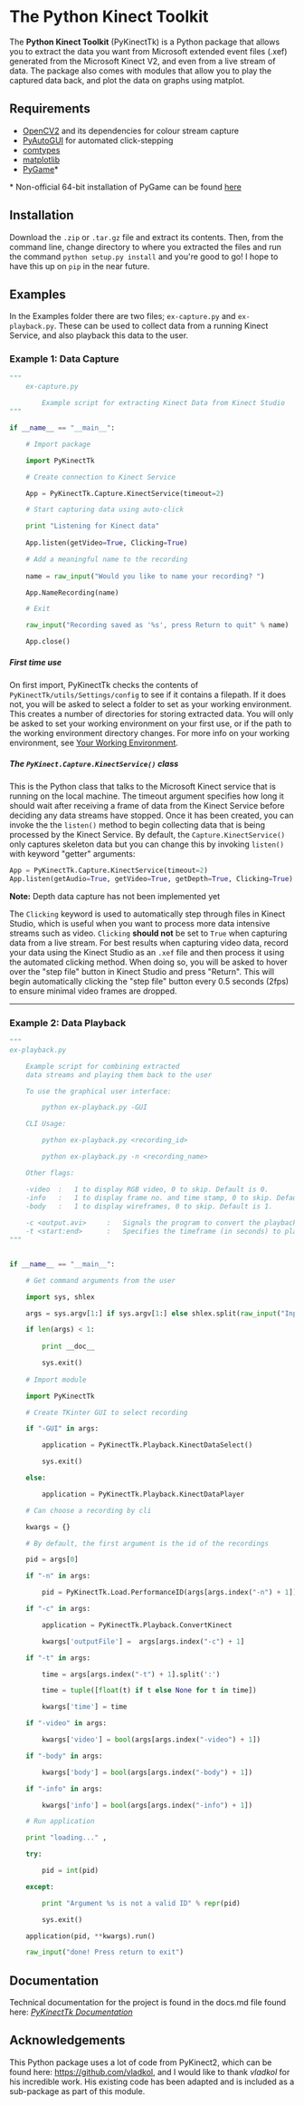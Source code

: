 The Python Kinect Toolkit
=========================

The **Python Kinect Toolkit** (PyKinectTk) is a Python package that allows you to extract the data you want from Microsoft extended event files (.xef) generated from the Microsoft Kinect V2, and even from a live stream of data. The package also comes with modules that allow you to play the captured data back, and plot the data on graphs using matplot.


Requirements
------------

- [OpenCV2](https://opencv-python-tutroals.readthedocs.org/en/latest/py_tutorials/py_setup/py_setup_in_windows/py_setup_in_windows.html#install-opencv-python-in-windows) and its dependencies for colour stream capture
- [PyAutoGUI](https://pyautogui.readthedocs.org/en/latest/) for automated click-stepping
- [comtypes](https://pypi.python.org/pypi/comtypes)
- [matplotlib](https://pypi.python.org/pypi/matplotlib/1.5.1)
- [PyGame](http://pygame.org/hifi.html)*

\* Non-official 64-bit installation of PyGame can be found [here](http://www.lfd.uci.edu/~gohlke/pythonlibs/#pygame)

Installation
------------

Download the `.zip` or `.tar.gz` file and extract its contents. Then, from the command line, change directory to where you extracted the files and run the command `python setup.py install` and you're good to go! I hope to have this up on `pip` in the near future.

Examples
--------

In the Examples folder there are two files; `ex-capture.py` and `ex-playback.py`. These can be used to collect data from a running Kinect Service, and also playback this data to the user.

### Example 1: Data Capture

```Python
"""
    ex-capture.py
    
        Example script for extracting Kinect Data from Kinect Studio
"""

if __name__ == "__main__":

    # Import package

    import PyKinectTk

    # Create connection to Kinect Service

    App = PyKinectTk.Capture.KinectService(timeout=2)

    # Start capturing data using auto-click

    print "Listening for Kinect data"
    
    App.listen(getVideo=True, Clicking=True)

    # Add a meaningful name to the recording
    
    name = raw_input("Would you like to name your recording? ")

    App.NameRecording(name)

    # Exit

    raw_input("Recording saved as '%s', press Return to quit" % name)

    App.close()
```
##### First time use

On first import, PyKinectTk checks the contents of `PyKinectTk/utils/Settings/config` to see if it contains a filepath. If it does not, you will be asked to select a folder to set as your working environment. This creates a number of directories for storing extracted data. You will only be asked to set  your working environment on your first use, or if the path to the working environment directory changes. For more info on your working environment, see [Your Working Environment](https://github.com/Qirky/PyKinectTk/blob/master/docs.md).

##### The `PyKinect.Capture.KinectService()` class

This is the Python class that talks to the Microsoft Kinect service that is running on the local machine. The timeout argument specifies how long it should wait after receiving a frame of data from the Kinect Service before deciding any data streams have stopped. Once it has been created, you can invoke the the `listen()` method to begin collecting data that is being processed by the Kinect Service. By default, the `Capture.KinectService()` only captures skeleton data but you can change this by invoking `listen()` with keyword "getter" arguments:

```Python
App = PyKinectTk.Capture.KinectService(timeout=2)
App.listen(getAudio=True, getVideo=True, getDepth=True, Clicking=True)
```

**Note:** Depth data capture has not been implemented yet

The `Clicking` keyword is used to automatically step through files in Kinect Studio, which is useful when you want to process more data intensive streams such as video. `Clicking` **should not** be set to `True` when capturing data from a live stream. For best results when capturing video data, record your data using the Kinect Studio as an `.xef` file and then process it using the automated clicking method. When doing so, you will be asked to hover over the "step file" button in Kinect Studio and press "Return". This will begin automatically clicking the "step file" button every 0.5 seconds (2fps) to ensure minimal video frames are dropped.  

---

### Example 2: Data Playback

```Python
"""
ex-playback.py

    Example script for combining extracted
    data streams and playing them back to the user

    To use the graphical user interface:

        python ex-playback.py -GUI

    CLI Usage:

        python ex-playback.py <recording_id>

        python ex-playback.py -n <recording_name>

    Other flags:

    -video  :   1 to display RGB video, 0 to skip. Default is 0.
    -info   :   1 to display frame no. and time stamp, 0 to skip. Default is 1.
    -body   :   1 to display wireframes, 0 to skip. Default is 1.
    
    -c <output.avi>     :   Signals the program to convert the playback data to an .avi file
    -t <start:end>      :   Specifies the timeframe (in seconds) to playback
"""


if __name__ == "__main__":

    # Get command arguments from the user

    import sys, shlex

    args = sys.argv[1:] if sys.argv[1:] else shlex.split(raw_input("Input: "))

    if len(args) < 1:
        
        print __doc__

        sys.exit()
    
    # Import module

    import PyKinectTk

    # Create TKinter GUI to select recording

    if "-GUI" in args:

        application = PyKinectTk.Playback.KinectDataSelect()

        sys.exit()

    else:

        application = PyKinectTk.Playback.KinectDataPlayer

    # Can choose a recording by cli

    kwargs = {}

    # By default, the first argument is the id of the recordings

    pid = args[0]

    if "-n" in args:

        pid = PyKinectTk.Load.PerformanceID(args[args.index("-n") + 1])

    if "-c" in args:

        application = PyKinectTk.Playback.ConvertKinect

        kwargs['outputFile'] =  args[args.index("-c") + 1]

    if "-t" in args:

        time = args[args.index("-t") + 1].split(':')

        time = tuple([float(t) if t else None for t in time])

        kwargs['time'] = time

    if "-video" in args:

        kwargs['video'] = bool(args[args.index("-video") + 1])

    if "-body" in args:

        kwargs['body'] = bool(args[args.index("-body") + 1])

    if "-info" in args:

        kwargs['info'] = bool(args[args.index("-info") + 1])

    # Run application

    print "loading..." ,

    try:

        pid = int(pid)

    except:

        print "Argument %s is not a valid ID" % repr(pid)

        sys.exit()

    application(pid, **kwargs).run()

    raw_input("done! Press return to exit")
```


Documentation
-------------

Technical documentation for the project is found in the docs.md file found here: *[PyKinectTk Documentation](https://github.com/Qirky/PyKinectTk/blob/master/docs.md)*

Acknowledgements
----------------

This Python package uses a lot of code from PyKinect2, which can be found here: https://github.com/vladkol, and I would like to thank *vladkol* for his incredible work. His existing code has been adapted and is included as a sub-package as part of this module.
